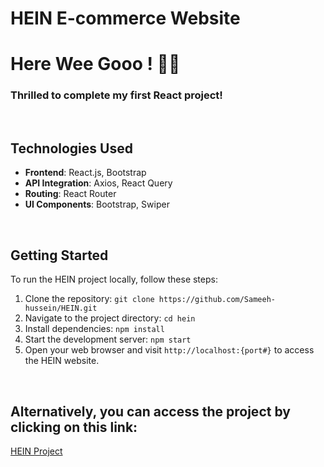# HEIN E-commerce Website

# Here Wee Gooo ! 🚨🚨
### Thrilled to complete my first React project!

<br>

## Technologies Used

- **Frontend**: React.js, Bootstrap
- **API Integration**: Axios, React Query
- **Routing**: React Router
- **UI Components**: Bootstrap, Swiper

<br>

## Getting Started

To run the HEIN project locally, follow these steps:

1. Clone the repository: `git clone https://github.com/Sameeh-hussein/HEIN.git`
2. Navigate to the project directory: `cd hein`
3. Install dependencies: `npm install`
4. Start the development server: `npm start`
5. Open your web browser and visit `http://localhost:{port#}` to access the HEIN website.

<br>

## Alternatively, you can access the project by clicking on this link:
   [HEIN Project](https://hein.onrender.com/)
